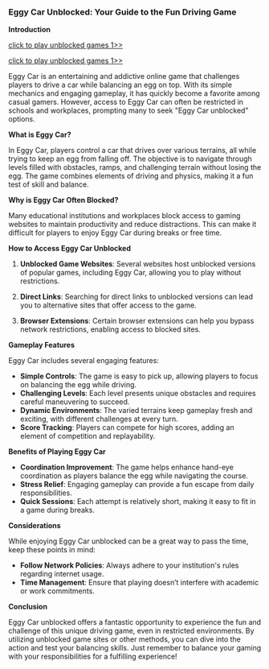 ### Eggy Car Unblocked: Your Guide to the Fun Driving Game

**Introduction**

<a href="https://lesson1.club/play/" title="unblocked games">click to play unblocked games 1>> </a>

<a href="https://classroom1.space/" title="unblocked games">click to play unblocked games 1>></a>




Eggy Car is an entertaining and addictive online game that challenges players to drive a car while balancing an egg on top. With its simple mechanics and engaging gameplay, it has quickly become a favorite among casual gamers. However, access to Eggy Car can often be restricted in schools and workplaces, prompting many to seek "Eggy Car unblocked" options.

**What is Eggy Car?**

In Eggy Car, players control a car that drives over various terrains, all while trying to keep an egg from falling off. The objective is to navigate through levels filled with obstacles, ramps, and challenging terrain without losing the egg. The game combines elements of driving and physics, making it a fun test of skill and balance.

**Why is Eggy Car Often Blocked?**

Many educational institutions and workplaces block access to gaming websites to maintain productivity and reduce distractions. This can make it difficult for players to enjoy Eggy Car during breaks or free time.

**How to Access Eggy Car Unblocked**

1. **Unblocked Game Websites**: Several websites host unblocked versions of popular games, including Eggy Car, allowing you to play without restrictions.

2. **Direct Links**: Searching for direct links to unblocked versions can lead you to alternative sites that offer access to the game.

3. **Browser Extensions**: Certain browser extensions can help you bypass network restrictions, enabling access to blocked sites.

**Gameplay Features**

Eggy Car includes several engaging features:

- **Simple Controls**: The game is easy to pick up, allowing players to focus on balancing the egg while driving.
- **Challenging Levels**: Each level presents unique obstacles and requires careful maneuvering to succeed.
- **Dynamic Environments**: The varied terrains keep gameplay fresh and exciting, with different challenges at every turn.
- **Score Tracking**: Players can compete for high scores, adding an element of competition and replayability.

**Benefits of Playing Eggy Car**

- **Coordination Improvement**: The game helps enhance hand-eye coordination as players balance the egg while navigating the course.
- **Stress Relief**: Engaging gameplay can provide a fun escape from daily responsibilities.
- **Quick Sessions**: Each attempt is relatively short, making it easy to fit in a game during breaks.

**Considerations**

While enjoying Eggy Car unblocked can be a great way to pass the time, keep these points in mind:

- **Follow Network Policies**: Always adhere to your institution's rules regarding internet usage.
- **Time Management**: Ensure that playing doesn’t interfere with academic or work commitments.

**Conclusion**

Eggy Car unblocked offers a fantastic opportunity to experience the fun and challenge of this unique driving game, even in restricted environments. By utilizing unblocked game sites or other methods, you can dive into the action and test your balancing skills. Just remember to balance your gaming with your responsibilities for a fulfilling experience!